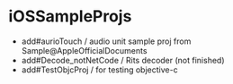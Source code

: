 # iOSSampleProjs

- add#aurioTouch / audio unit sample proj from Sample@AppleOfficialDocuments
- add#Decode_notNetCode / Rits decoder (not finished)
- add#TestObjcProj / for testing objective-c
